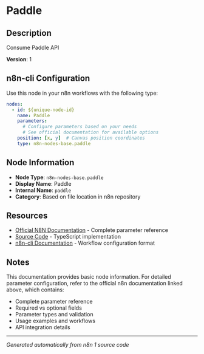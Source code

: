 # Paddle

## Description

Consume Paddle API

**Version**: 1

## n8n-cli Configuration

Use this node in your n8n workflows with the following type:

```yaml
nodes:
  - id: ${unique-node-id}
    name: Paddle
    parameters:
      # Configure parameters based on your needs
      # See official documentation for available options
    position: [x, y]  # Canvas position coordinates
    type: n8n-nodes-base.paddle
```

## Node Information

- **Node Type**: `n8n-nodes-base.paddle`
- **Display Name**: Paddle
- **Internal Name**: `paddle`
- **Category**: Based on file location in n8n repository

## Resources

- [Official N8N Documentation](https://docs.n8n.io/integrations/builtin/app-nodes/n8n-nodes-base.paddle/) - Complete parameter reference
- [Source Code](https://github.com/n8n-io/n8n/blob/master/packages/nodes-base/nodes/Paddle/Paddle.node.ts) - TypeScript implementation
- [n8n-cli Documentation](https://github.com/edenreich/n8n-cli) - Workflow configuration format

## Notes

This documentation provides basic node information. For detailed parameter configuration, 
refer to the official n8n documentation linked above, which contains:

- Complete parameter reference
- Required vs optional fields
- Parameter types and validation
- Usage examples and workflows
- API integration details

---
*Generated automatically from n8n 1 source code*
